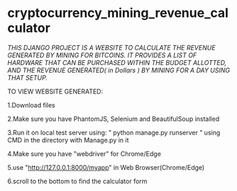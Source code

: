 # cryptocurrency_mining_revenue_calculator
*THIS DJANGO PROJECT IS A WEBSITE TO CALCULATE THE REVENUE GENERATED BY MINING FOR BITCOINS. IT PROVIDES A LIST OF HARDWARE THAT CAN BE
PURCHASED WITHIN THE BUDGET ALLOTTED, AND THE REVENUE GENERATED( in Dollars ) BY MINING FOR A DAY USING THAT SETUP.*

TO VIEW WEBSITE GENERATED:

1.Download files

2.Make sure you have PhantomJS, Selenium and BeautifulSoup installed

3.Run it on local test server using:
   " python manage.py runserver " using CMD in the directory with Manage.py in it

4.Make sure you have "webdriver" for Chrome/Edge

5.use "http://127.0.0.1:8000/myapp" in Web Browser(Chrome/Edge)

6.scroll to the bottom to find the calculator form

   
